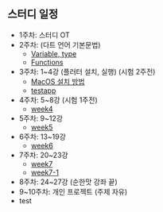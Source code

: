 
## 스터디 일정
- 1주차: 스터디 OT
- 2주차: (다트 언어 기본문법)
  - [Variable, type](https://github.com/dsc-sangmyung/2021-Flutter-Study/blob/main/Note/Jinuk/week2/week2_1.md)
  - [Functions](https://github.com/dsc-sangmyung/2021-Flutter-Study/blob/main/Note/Jinuk/week2/week2_2.md)
- 3주차: 1~4강 (플러터 설치, 실행) (시험 2주전)
  - [MacOS 설치 방법](https://github.com/dsc-sangmyung/2021-Flutter-Study/blob/main/Note/installGuide_for_Mac.md)
  - [testapp](https://github.com/dsc-sangmyung/2021-Flutter-Study/blob/main/Note/Jinuk/week3/test_app)
- 4주차: 5~8강 (시험 1주전)
  - [week4](https://github.com/dsc-sangmyung/2021-Flutter-Study/blob/main/Note/Jinuk/week4/week4_정리.md)  
- 5주차: 9~12강
  - [week5](https://github.com/dsc-sangmyung/2021-Flutter-Study/blob/main/Note/Jinuk/week5/week5_정리.md)  
- 6주차: 13~19강
  - [week6](https://github.com/dsc-sangmyung/2021-Flutter-Study/tree/main/Note/Jinuk/week6/week6_app) 
- 7주차: 20~23강
  - [week7](https://github.com/dsc-sangmyung/2021-Flutter-Study/tree/main/Note/Jinuk/week7)
  - [week7-1](https://github.com/dsc-sangmyung/2021-Flutter-Study/tree/main/Note/Jinuk/week7-1) 
- 8주차: 24~27강 (순한맛 강좌 끝)
- 9~10주차: 개인 프로젝트 (주제 자유)  
- test
